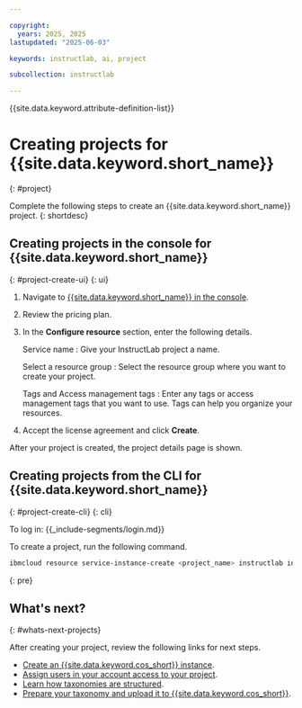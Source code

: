 ```yaml
---

copyright:
  years: 2025, 2025
lastupdated: "2025-06-03"

keywords: instructlab, ai, project

subcollection: instructlab

---
```


{{site.data.keyword.attribute-definition-list}}


# Creating projects for {{site.data.keyword.short_name}}
{: #project}

Complete the following steps to create an {{site.data.keyword.short_name}} project.
{: shortdesc}

## Creating projects in the console for {{site.data.keyword.short_name}}
{: #project-create-ui}
{: ui}

1. Navigate to [{{site.data.keyword.short_name}} in the console](https://cloud.ibm.com/catalog/services/instructlab).

1. Review the pricing plan.

1. In the **Configure resource** section, enter the following details.

    Service name
    :   Give your InstructLab project a name.

    Select a resource group
    :   Select the resource group where you want to create your project.

    Tags and Access management tags
    :   Enter any tags or access management tags that you want to use. Tags can help you organize your resources.

1. Accept the license agreement and click **Create**.

After your project is created, the project details page is shown.



## Creating projects from the CLI for {{site.data.keyword.short_name}}
{: #project-create-cli}
{: cli}

To log in:
{{_include-segments/login.md}}

To create a project, run the following command.

```sh
ibmcloud resource service-instance-create <project_name> instructlab instructlab-pricing-plan us-east
```
{: pre}


## What's next?
{: #whats-next-projects}

After creating your project, review the following links for next steps.


- [Create an {{site.data.keyword.cos_short}} instance](/docs/instructlab?topic=instructlab-storage&interface=ui).
- [Assign users in your account access to your project](/docs/instructlab?topic=instructlab-project).
- [Learn how taxonomies are structured](/docs/instructlab?topic=instructlab-taxonomy-overview).
- [Prepare your taxonomy and upload it to {{site.data.keyword.cos_short}}](https://cloud.ibm.com/docs/instructlab?topic=instructlab-taxonomy-prep).

 
